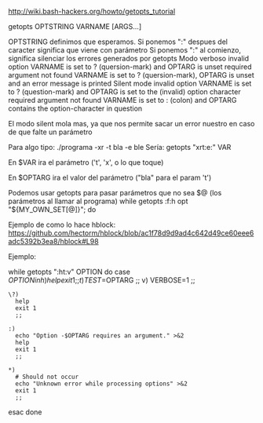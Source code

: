 http://wiki.bash-hackers.org/howto/getopts_tutorial

getopts OPTSTRING VARNAME [ARGS...]

OPTSTRING
definimos que esperamos. Si ponemos ":" despues del caracter significa que viene con parámetro
Si ponemos ":" al comienzo, significa silenciar los errores generados por getopts
  Modo verboso
    invalid option	VARNAME is set to ? (quersion-mark) and OPTARG is unset
    required argument not found	VARNAME is set to ? (quersion-mark), OPTARG is unset and an error message is printed
  Silent mode
    invalid option	VARNAME is set to ? (question-mark) and OPTARG is set to the (invalid) option character
    required argument not found	VARNAME is set to : (colon) and OPTARG contains the option-character in question

El modo silent mola mas, ya que nos permite sacar un error nuestro en caso de que falte un parámetro


Para algo tipo: ./programa -xr -t bla -e ble
Sería: getopts "xrt:e:" VAR

En $VAR ira el parámetro ('t', 'x', o lo que toque)

En $OPTARG ira el valor del parámetro ("bla" para el param 't')


Podemos usar getopts para pasar parámetros que no sea $@ (los parámetros al llamar al programa)
while getopts :f:h opt "${MY_OWN_SET[@]}"; do

Ejemplo de como lo hace hblock:
https://github.com/hectorm/hblock/blob/ac1f78d9d9ad4c642d49ce60eee6adc5392b3ea8/hblock#L98

Ejemplo:

while getopts ":ht:v" OPTION
do
  case $OPTION in
    h)
      help
      exit 1
      ;;
    t)
      TEST=$OPTARG
      ;;
    v)
      VERBOSE=1
      ;;

    \?)
      help
      exit 1
      ;;

    :)
      echo "Option -$OPTARG requires an argument." >&2
      help
      exit 1
      ;;

    *)
      # Should not occur
      echo "Unknown error while processing options" >&2
      exit 1
      ;;
  esac
done
